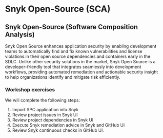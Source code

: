 # Snyk Open-Source \(SCA\)

## Snyk Open-Source \(Software Composition Analysis\)

Snyk Open Source enhances application security by enabling development teams to automatically find and fix known vulnerabilities and license violations in their open source dependencies and containers early in the SDLC. Unlike other security solutions in the market, Snyk Open Source is a developer-friendly tool that integrates seamlessly into development workflows, providing automated remediation and actionable security insight to help organizations identify and mitigate risk efficiently.

### Workshop exercises

We will complete the following steps:

1. Import SPC application into Snyk
2. Review project issues in Snyk UI
3. Review project dependencies in Snyk UI
4. Execute Snyk remediation advice in Snyk and GitHub UI
5. Review Snyk continuous checks in GitHub UI. 


